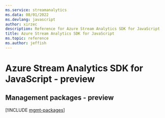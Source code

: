 ```yaml
---
ms.service: streamanalytics
ms.data: 08/01/2022
ms.devlang: javascript
author: xirzec
description: Reference for Azure Stream Analytics SDK for JavaScript
title: Azure Stream Analytics SDK for JavaScript
ms.topic: reference
ms.author: jeffish
---
```

# Azure Stream Analytics SDK for JavaScript - preview

## Management packages - preview
[!INCLUDE [mgmt-packages](stream-analytics-mgmt-index.md)]